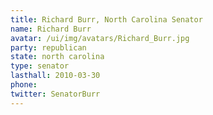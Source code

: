 ```yaml
---
title: Richard Burr, North Carolina Senator
name: Richard Burr
avatar: /ui/img/avatars/Richard_Burr.jpg
party: republican
state: north carolina
type: senator
lasthall: 2010-03-30
phone: 
twitter: SenatorBurr
---
```

